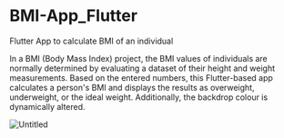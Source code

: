 # BMI-App_Flutter
Flutter App to calculate BMI of an individual

In a BMI (Body Mass Index) project, the BMI values of individuals are normally determined by evaluating a dataset of their height and weight measurements. Based on the entered numbers, this Flutter-based app calculates a person's BMI and displays the results as overweight, underweight, or the ideal weight. Additionally, the backdrop colour is dynamically altered.


![Untitled](https://user-images.githubusercontent.com/105358418/232114401-0bb5aff6-6c83-4979-b90a-08d1b259799e.png)
